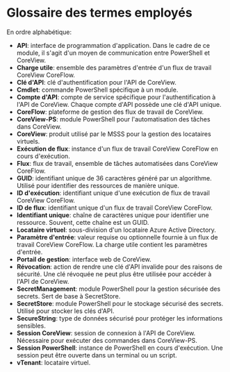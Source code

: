 # Glossaire des termes employés

En ordre alphabétique:

- **API**: interface de programmation d'application. Dans le cadre de ce module, il s'agit d'un moyen de communication entre PowerShell et CoreView.
- **Charge utile**: ensemble des paramètres d'entrée d'un flux de travail CoreView CoreFlow.
- **Clé d'API**: clé d'authentification pour l'API de CoreView.
- **Cmdlet**: commande PowerShell spécifique à un module.
- **Compte d'API**: compte de service spécifique pour l'authentification à l'API de CoreView. Chaque compte d'API possède une clé d'API unique.
- **CoreFlow**: plateforme de gestion des flux de travail de CoreView.
- **CoreView-PS**: module PowerShell pour l'automatisation des tâches dans CoreView.
- **CoreView**: produit utilisé par le MSSS pour la gestion des locataires virtuels.
- **Exécution de flux**: instance d'un flux de travail CoreView CoreFlow en cours d'exécution.
- **Flux**: flux de travail, ensemble de tâches automatisées dans CoreView CoreFlow.
- **GUID**: identifiant unique de 36 caractères généré par un algorithme. Utilisé pour identifier des ressources de manière unique.
- **ID d'exécution**: identifiant unique d'une exécution de flux de travail CoreView CoreFlow.
- **ID de flux**: identifiant unique d'un flux de travail CoreView CoreFlow.
- **Identifiant unique**: chaîne de caractères unique pour identifier une ressource. Souvent, cette chaîne est un GUID.
- **Locataire virtuel**: sous-division d'un locataire Azure Active Directory.
- **Paramètre d'entrée**: valeur requise ou optionnelle fournie à un flux de travail CoreView CoreFlow. La charge utile contient les paramètres d'entrée.
- **Portail de gestion**: interface web de CoreView.
- **Révocation**: action de rendre une clé d'API invalide pour des raisons de sécurité. Une clé révoquée ne peut plus être utilisée pour accéder à l'API de CoreView.
- **SecretManagement**: module PowerShell pour la gestion sécurisée des secrets. Sert de base à SecretStore.
- **SecretStore**: module PowerShell pour le stockage sécurisé des secrets. Utilisé pour stocker les clés d'API.
- **SecureString**: type de données sécurisé pour protéger les informations sensibles.
- **Session CoreView**: session de connexion à l'API de CoreView. Nécessaire pour exécuter des commandes dans CoreView-PS.
- **Session PowerShell**: instance de PowerShell en cours d'exécution. Une session peut être ouverte dans un terminal ou un script.
- **vTenant**: locataire virtuel.
